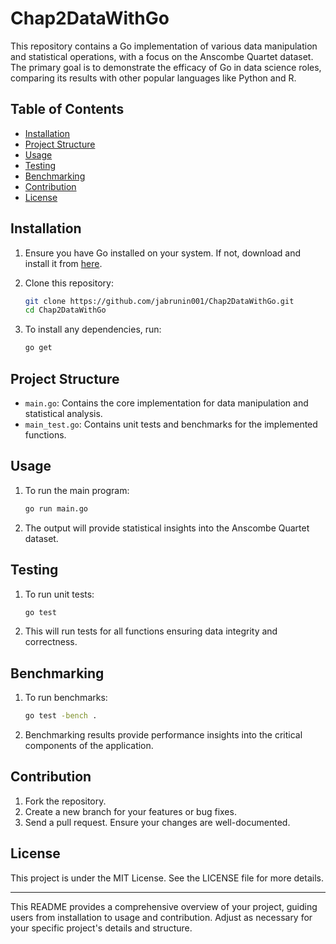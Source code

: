 
# Chap2DataWithGo

This repository contains a Go implementation of various data manipulation and statistical operations, with a focus on the Anscombe Quartet dataset. The primary goal is to demonstrate the efficacy of Go in data science roles, comparing its results with other popular languages like Python and R.

## Table of Contents

- [Installation](#installation)
- [Project Structure](#project-structure)
- [Usage](#usage)
- [Testing](#testing)
- [Benchmarking](#benchmarking)
- [Contribution](#contribution)
- [License](#license)

## Installation

1. Ensure you have Go installed on your system. If not, download and install it from [here](https://golang.org/dl/).
   
2. Clone this repository:
   ```bash
   git clone https://github.com/jabrunin001/Chap2DataWithGo.git
   cd Chap2DataWithGo
   ```

3. To install any dependencies, run:
   ```bash
   go get
   ```

## Project Structure

- `main.go`: Contains the core implementation for data manipulation and statistical analysis.
- `main_test.go`: Contains unit tests and benchmarks for the implemented functions.

## Usage

1. To run the main program:
   ```bash
   go run main.go
   ```

2. The output will provide statistical insights into the Anscombe Quartet dataset.

## Testing

1. To run unit tests:
   ```bash
   go test
   ```

2. This will run tests for all functions ensuring data integrity and correctness.

## Benchmarking

1. To run benchmarks:
   ```bash
   go test -bench .
   ```

2. Benchmarking results provide performance insights into the critical components of the application.

## Contribution

1. Fork the repository.
2. Create a new branch for your features or bug fixes.
3. Send a pull request. Ensure your changes are well-documented.

## License

This project is under the MIT License. See the LICENSE file for more details.

---

This README provides a comprehensive overview of your project, guiding users from installation to usage and contribution. Adjust as necessary for your specific project's details and structure.
